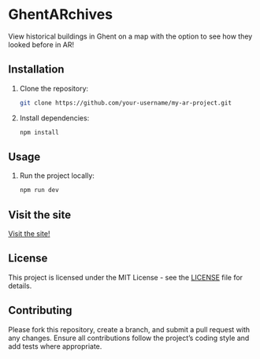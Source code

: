 # GhentARchives

View historical buildings in Ghent on a map with the option to see how they looked before in AR!

## Installation

1. Clone the repository:
   ```bash
   git clone https://github.com/your-username/my-ar-project.git
   ```
2. Install dependencies:
   ```bash
   npm install
   ```

## Usage

1. Run the project locally:
   ```bash
   npm run dev
   ```

## Visit the site
[Visit the site!](https://ghentarchives.thiandhaene.ikdoeict.be/)

## License

This project is licensed under the MIT License - see the [LICENSE](LICENSE) file for details.

## Contributing

Please fork this repository, create a branch, and submit a pull request with any changes. Ensure all contributions follow the project’s coding style and add tests where appropriate.
